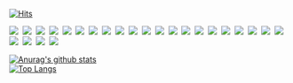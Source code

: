 [![Hits](https://hits.seeyoufarm.com/api/count/incr/badge.svg?url=https%3A%2F%2Fgithub.com%2FParkyes90&count_bg=%2379C83D&title_bg=%23555555&icon=&icon_color=%23E7E7E7&title=hits&edge_flat=false)](https://hits.seeyoufarm.com)

<img src="https://img.shields.io/badge/Python-3766AB?style=flat-square&logo=Python&logoColor=white"/>&nbsp;
<img src="https://img.shields.io/badge/Django-%23092E20?style=flat-square&logo=Django&logoColor=white"/>&nbsp;
<img src="https://img.shields.io/badge/Typescript-%23007ACC?style=flat-square&logo=Typescript&logoColor=white"/>&nbsp;
<img src="https://img.shields.io/badge/Docker-%232496ED?style=flat-square&logo=Docker&logoColor=white"/>&nbsp;
<img src="https://img.shields.io/badge/Kubernetes-%23326CE5?style=flat-square&logo=Kubernetes&logoColor=white"/>&nbsp;
<img src="https://img.shields.io/badge/React-%2361DAFB?style=flat-square&logo=React&logoColor=white"/>&nbsp;
<img src="https://img.shields.io/badge/GraphQL-%23E10098?style=flat-square&logo=GraphQL&logoColor=white"/>&nbsp;
<img src="https://img.shields.io/badge/Amazon%20AWS-%23232F3E?style=flat-square&logo=Amazon%20AWS&logoColor=white"/>&nbsp;
<img src="https://img.shields.io/badge/PostgreSQL-%23336791?style=flat-square&logo=PostgreSQL&logoColor=white"/>&nbsp;
<img src="https://img.shields.io/badge/Node.js-%23339933?style=flat-square&logo=Node.js&logoColor=white"/>&nbsp;
<img src="https://img.shields.io/badge/Apache%20Kafka-%23000000?style=flat-square&logo=Apache%20Kafka&logoColor=white"/>&nbsp;
<img src="https://img.shields.io/badge/Redis-%23DC382D?style=flat-square&logo=Redis&logoColor=white"/>&nbsp;
<img src="https://img.shields.io/badge/PyTorch-%23EE4C2C?style=flat-square&logo=PyTorch&logoColor=white"/>&nbsp;
<img src="https://img.shields.io/badge/Git-%23F05032?style=flat-square&logo=Git&logoColor=white"/>&nbsp;
<img src="https://img.shields.io/badge/GitHub-%23181717?style=flat-square&logo=GitHub&logoColor=white"/>&nbsp;
<img src="https://img.shields.io/badge/Jenkins-%23D24939?style=flat-square&logo=Jenkins&logoColor=white"/>&nbsp;
<img src="https://img.shields.io/badge/TensorFlow-%23FF6F00?style=flat-square&logo=TensorFlow&logoColor=white"/>&nbsp;
<img src="https://img.shields.io/badge/Go-%2300ADD8?style=flat-square&logo=Go&logoColor=white"/>&nbsp;
<img src="https://img.shields.io/badge/MongoDB-%2347A248?style=flat-square&logo=MongoDB&logoColor=white"/>&nbsp;
<img src="https://img.shields.io/badge/Java-%23007396?style=flat-square&logo=Java&logoColor=white"/>&nbsp;
<img src="https://img.shields.io/badge/Elastic%20Stack-%23005571?style=flat-square&logo=Elastic%20Stack&logoColor=white"/>&nbsp;
<img src="https://img.shields.io/badge/Apache%20Spark-%23E25A1C?style=flat-square&logo=Apache%20Spark&logoColor=white"/>&nbsp;
<img src="https://img.shields.io/badge/WebRTC-%23333333?style=flat-square&logo=WebRTC&logoColor=white"/>&nbsp;
<img src="https://img.shields.io/badge/Ruby-%23CC342D?style=flat-square&logo=Ruby&logoColor=white"/>&nbsp;
<img src="https://img.shields.io/badge/Ruby%20on%20Rails-%23CC0000?style=flat-square&logo=Ruby%20on%20Rails&logoColor=white"/>&nbsp;


[![Anurag's github stats](https://github-readme-stats.vercel.app/api?username=parkyes90&theme=dark&show_icons=true)](https://github.com/anuraghazra/github-readme-stats)  
[![Top Langs](https://github-readme-stats.vercel.app/api/top-langs/?username=parkyes90&theme=dark&layout=compact)](https://github.com/anuraghazra/github-readme-stats)
